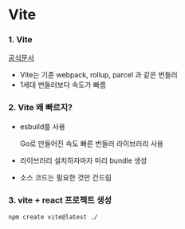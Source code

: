 # Vite

### 1. Vite

[공식문서](https://vitejs.dev/)

* Vite는 기존 webpack, rollup, parcel 과 같은 번들러
* 1세대 번들러보다 속도가 빠름

### 2. Vite 왜 빠르지?

*   esbuild를 사용

    Go로 만들어진 속도 빠른 번들러 라이브러리 사용
* 라이브러리 설치하자마자 미리 bundle 생성
* 소스 코드는 필요한 것만 건드림

### 3. vite + react 프로젝트 생성

```
npm create vite@latest ./
```
